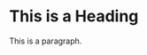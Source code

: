 <!DOCTYPE html>
<html>
<head>
<title>213429IACB</title>
</head>
<body>

<h1>This is a Heading</h1>
<p>This is a paragraph.</p>

</body>
</html>
